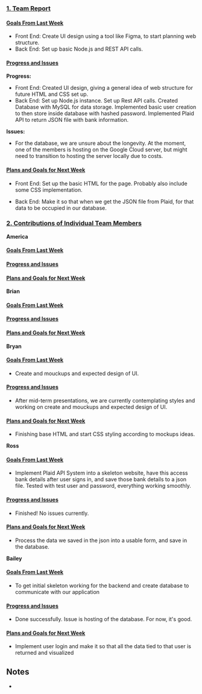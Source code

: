 ### <ins>1. Team Report</ins>

#### <ins>Goals From Last Week</ins>

* Front End: Create UI design using a tool like Figma, to start planning web structure. 
* Back End: Set up basic Node.js and REST API calls.

#### <ins>Progress and Issues</ins>
**Progress:**
  - Front End: Created UI design, giving a general idea of web structure for future HTML and CSS set up.
  - Back End: Set up Node.js instance. Set up Rest API calls. Created Database with MySQL for data storage. Implemented basic user creation to then store inside database with hashed password. Implemented Plaid API to return JSON file with bank information.

**Issues:**
  - For the database, we are unsure about the longevity. At the moment, one of the members is hosting on the Google Cloud server, but might need to transition to hosting the server locally due to costs.

#### <ins>Plans and Goals for Next Week</ins>

  - Front End: Set up the basic HTML for the page. Probably also include some CSS implementation.
  
  - Back End: Make it so that when we get the JSON file from Plaid, for that data to be occupied in our database. 
    

### <ins>2. Contributions of Individual Team Members</ins>

**America**
#### <ins>Goals From Last Week</ins>

#### <ins>Progress and Issues</ins>

#### <ins>Plans and Goals for Next Week</ins>  


**Brian**
#### <ins>Goals From Last Week</ins>

#### <ins>Progress and Issues</ins>

#### <ins>Plans and Goals for Next Week</ins>


**Bryan**
#### <ins>Goals From Last Week</ins>
* Create and mouckups and expected design of UI.

#### <ins>Progress and Issues</ins>
* After mid-term presentations, we are currently contemplating styles and working on create and mouckups and expected design of UI.

#### <ins>Plans and Goals for Next Week</ins>
* Finishing base HTML and start CSS styling according to mockups ideas.

**Ross**
#### <ins>Goals From Last Week</ins>
* Implement Plaid API System into a skeleton website, have this access bank details after user signs in, and save those bank details to a json file. Tested with test user and password, everything working smoothly.
#### <ins>Progress and Issues</ins>
* Finished! No issues currently.
#### <ins>Plans and Goals for Next Week</ins>
* Process the data we saved in the json into a usable form, and save in the database.


**Bailey**
#### <ins>Goals From Last Week</ins>
* To get initial skeleton working for the backend and create database to communicate with our application
#### <ins>Progress and Issues</ins>
* Done successfully. Issue is hosting of the database. For now, it's good.
#### <ins>Plans and Goals for Next Week</ins>
* Implement user login and make it so that all the data tied to that user is returned and visualized



## Notes
  - 
